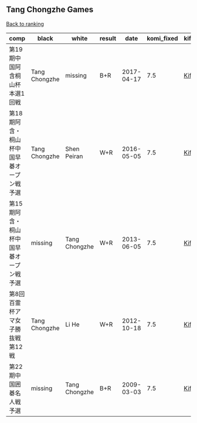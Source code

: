 ## Tang Chongzhe Games

[Back to ranking](index.md)




| **comp** | **black** | **white** | **result** | **date** | **komi_fixed** | **kifu** | 
| --- | --- | --- | --- | --- | --- | --- |
| 第19期中国阿含桐山杯本選1回戦 | Tang Chongzhe | missing | B+R | 2017-04-17 | 7.5 | [Kifu](https://kifudepot.net/kifucontents.php?id=uCKmGbLzf%2F91yl7%2B3XL8LA%3D%3D) | 
| 第18期阿含・桐山杯中国早碁オープン戦予選 | Tang Chongzhe | Shen Peiran | W+R | 2016-05-05 | 7.5 | [Kifu](https://kifudepot.net/kifucontents.php?id=loszjqMOXi8GDWwpb1r3WQ%3D%3D) | 
| 第15期阿含・桐山杯中国早碁オープン戦予選 | missing | Tang Chongzhe | W+R | 2013-06-05 | 7.5 | [Kifu](https://kifudepot.net/kifucontents.php?id=B2NubnGapLWz7%2FN7Pxzg9Q%3D%3D) | 
| 第8回百霊杯アマ女子勝抜戦第12戦 | Tang Chongzhe | Li He | W+R | 2012-10-18 | 7.5 | [Kifu](https://kifudepot.net/kifucontents.php?id=GtAiwVvI3nDQDM1Er9klbg%3D%3D) | 
| 第22期中国囲碁名人戦予選 | missing | Tang Chongzhe | B+R | 2009-03-03 | 7.5 | [Kifu](https://kifudepot.net/kifucontents.php?id=UkRo3Y5RtCF1GcFMq0osrw%3D%3D) |




